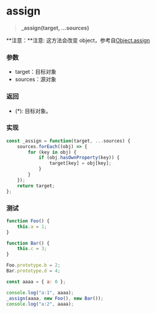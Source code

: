 # assign

> <b>_assign(target, ...sources)</b>

**注意：**注意: 这方法会改变 object，参考自[Object.assign](https://developer.mozilla.org/zh-CN/docs/Web/JavaScript/Reference/Global_Objects/Object/assign)

### 参数

* target：目标对象
* sources：源对象

### 返回

* (*): 目标对象。

### 实现

```js
const _assign = function(target, ...sources) {
    sources.forEach((obj) => {
        for (key in obj) {
            if (obj.hasOwnProperty(key)) {
                target[key] = obj[key];
            }
        }
    });
    return target;
};
```

### 测试

```js
function Foo() {
    this.a = 1;
}

function Bar() {
    this.c = 3;
}

Foo.prototype.b = 2;
Bar.prototype.d = 4;

const aaaa = { a: 0 };

console.log("a:1", aaaa);
_assign(aaaa, new Foo(), new Bar());
console.log("a:2", aaaa);
```